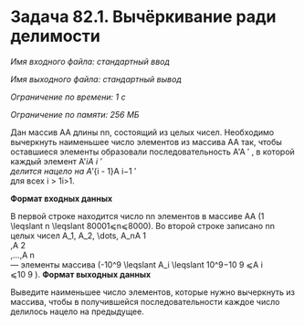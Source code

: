 # Задача 82.1. Вычёркивание ради делимости

*Имя входного файла: стандартный ввод*

*Имя выходного файла: стандартный вывод*

*Ограничение по времени: 1 с*

*Ограничение по памяти: 256 МБ*

Дан массив AA длины nn, состоящий из целых чисел. Необходимо вычеркнуть наименьшее число элементов из массива AA так, чтобы оставшиеся элементы образовали последовательность A'A 
′
 , в которой каждый элемент A'_iA 
i
′
​	
  делится нацело на A'_{i - 1}A 
i−1
′
​	
  для всех i > 1i>1.

**Формат входных данных**

В первой строке находится число nn элементов в массиве AA (1 \leqslant n \leqslant 80001⩽n⩽8000).
Во второй строке записано nn целых чисел A_1, A_2, \dots, A_nA 
1
​	
 ,A 
2
​	
 ,…,A 
n
​	
  — элементы массива (-10^9 \leqslant A_i \leqslant 10^9−10 
9
 ⩽A 
i
​	
 ⩽10 
9
 ).
**Формат выходных данных**

Выведите наименьшее число элементов, которые нужно вычеркнуть из массива, чтобы в получившейся последовательности каждое число делилось нацело на предыдущее.